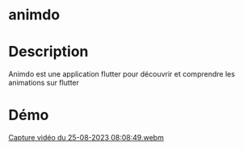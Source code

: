 # animdo

# Description
Animdo est une application flutter pour découvrir et comprendre les animations sur flutter 

# Démo
[Capture vidéo du 25-08-2023 08:08:49.webm](https://github.com/sudo-001/animdo/assets/81199537/a0653d88-e080-47bd-b509-9607ff5587fa)

